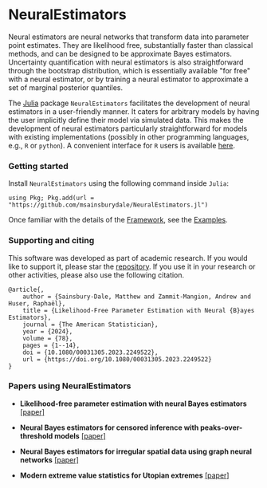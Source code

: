 # NeuralEstimators

Neural estimators are neural networks that transform data into parameter point estimates. They are likelihood free, substantially faster than classical methods, and can be designed to be approximate Bayes estimators. Uncertainty quantification with neural estimators is also straightforward through the bootstrap distribution, which is essentially available "for free" with a neural estimator, or by training a neural estimator to approximate a set of marginal posterior quantiles.

The [Julia](https://julialang.org/) package `NeuralEstimators` facilitates the development of neural estimators in a user-friendly manner. It caters for arbitrary models by having the user implicitly define their model via simulated data. This makes the development of neural estimators particularly straightforward for models with existing implementations (possibly in other programming languages, e.g., `R` or `python`). A convenient interface for `R` users is available [here](https://github.com/msainsburydale/NeuralEstimators).


### Getting started
Install `NeuralEstimators` using the following command inside `Julia`:

```
using Pkg; Pkg.add(url = "https://github.com/msainsburydale/NeuralEstimators.jl")
```

Once familiar with the details of the [Framework](@ref), see the [Examples](@ref).


### Supporting and citing

This software was developed as part of academic research. If you would like to support it, please star the [repository](https://github.com/msainsburydale/NeuralEstimators.jl). If you use it in your research or other activities, please also use the following citation.

```
@article{,
	author = {Sainsbury-Dale, Matthew and Zammit-Mangion, Andrew and Huser, Raphaël},
	title = {Likelihood-Free Parameter Estimation with Neural {B}ayes Estimators},
	journal = {The American Statistician},
	year = {2024},
	volume = {78},
	pages = {1--14},
	doi = {10.1080/00031305.2023.2249522},
	url = {https://doi.org/10.1080/00031305.2023.2249522}
}
```

### Papers using NeuralEstimators

- **Likelihood-free parameter estimation with neural Bayes estimators** [[paper]](https://www.tandfonline.com/doi/full/10.1080/00031305.2023.2249522)

- **Neural Bayes estimators for censored inference with peaks-over-threshold models** [[paper]](https://arxiv.org/abs/2306.15642)

- **Neural Bayes estimators for irregular spatial data using graph neural networks** [[paper]](https://arxiv.org/abs/2310.02600)

- **Modern extreme value statistics for Utopian extremes** [[paper]](https://arxiv.org/abs/2311.11054)
